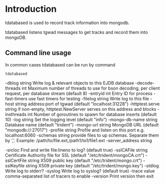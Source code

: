 # Introduction
tdatabased is used to record track information into mongodb.

tdatabased listens tgwad messages to get tracks and record them into mongoDB.

## Command line usage

In common cases tdatabased can be run by command
```
tdatabased
```

  -dblog string
    	Write log & relevant objects to this EJDB database
  -decode-threads int
    	Maximum number of threads to use for bson decoding, per client request, per database stream (default 8)
  -entryid int
    	Entry ID for process
  -fast-timers
    	use fast timers for testing
  -filelog string
    	Write log to this file
  -host string
    	address:port of tgwad (default "localhost:31228")
  -httptest.serve string
    	if non-empty, httptest.NewServer serves on this address and blocks
  -insthreads int
    	Number of goroutines to spawn for database inserts (default 10)
  -log string
    	Set the logging level (default "info")
  -mongo-db-name string
    	Database name (default "trident")
  -mongo-url string
    	MongoDB URL (default "mongodb://:27017")
  -profile string
    	Profile and listen on this port e.g. localhost:6060
  -schemas string
    	provide files to up schemas. Separate them by ','. Example: /path/to/file.ext,/path1/to1/file1.ext
  -server_address string
    	
  -srcloc
    	Find and write file:lineno to log? (default true)
  -sslCAFile string
    	Certificate Authority file for SSL (default "/etc/trident/mongoCA.crt")
  -sslCertFile string
    	X509 public key (default "/etc/trident/mongo.crt")
  -sslKeyfile string
    	X509 private key (default "/etc/trident/mongo.key")
  -stdlog
    	Write log to stderr?
  -syslog
    	Write log to syslog? (default true)
  -trace value
    	comma-separated list of tracers to enable
  -version
    	Print version then exit